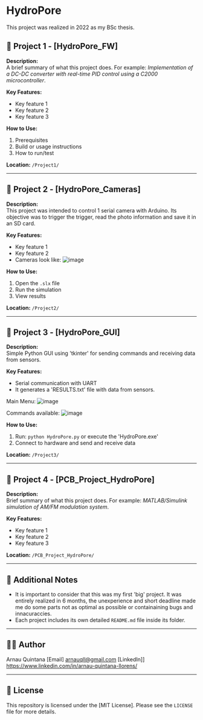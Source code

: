 # HydroPore
This project was realized in 2022 as my BSc thesis. 

## 📁 Project 1 - [HydroPore_FW]

**Description:**  
A brief summary of what this project does. For example: *Implementation of a DC-DC converter with real-time PID control using a C2000 microcontroller*.

**Key Features:**
- Key feature 1
- Key feature 2
- Key feature 3

**How to Use:**
1. Prerequisites
2. Build or usage instructions
3. How to run/test

**Location:** `/Project1/`

---

## 📁 Project 2 - [HydroPore_Cameras]

**Description:**  
This project was intended to control 1 serial camera with Arduino. Its objective was to trigger the trigger, read the photo information and save it in an SD card. 

**Key Features:**
- Key feature 1
- Key feature 2
- Cameras look like:
![image](https://github.com/user-attachments/assets/3bca824b-3599-4052-8132-8f55bfd73695)


**How to Use:**
1. Open the `.slx` file
2. Run the simulation
3. View results

**Location:** `/Project2/`

---

## 📁 Project 3 - [HydroPore_GUI]

**Description:**  
Simple Python GUI using 'tkinter' for sending commands and receiving data from sensors. 

**Key Features:**
- Serial communication with UART
- It generates a 'RESULTS.txt' file with data from sensors.

Main Menu:
![image](https://github.com/user-attachments/assets/79c88631-d809-417d-bcc2-adfd972017bc)

Commands available:
![image](https://github.com/user-attachments/assets/e81c5863-61f0-4938-8de0-bc156521d6d7)


**How to Use:**
1. Run: `python HydroPore.py` or execute the 'HydroPore.exe'
2. Connect to hardware and send and receive data

**Location:** `/Project3/`

---

## 📁 Project 4 - [PCB_Project_HydroPore]

**Description:**  
Brief summary of what this project does. For example: *MATLAB/Simulink simulation of AM/FM modulation system*.

**Key Features:**
- Key feature 1
- Key feature 2
- Key feature 3

**Location:** `/PCB_Project_HydroPore/`

---
## 📌 Additional Notes

- It is important to consider that this was my first 'big' project. It was entirely realized in 6 months, the unexperience and short deadline made me do some parts not as optimal as possible or containaining bugs and innacuraccies. 
- Each project includes its own detailed `README.md` file inside its folder.

---

## 🧑‍💻 Author

Arnau Quintana 
[Email] arnauqll@gmail.com 
[LinkedIn]] https://www.linkedin.com/in/arnau-quintana-llorens/

---

## 📄 License

This repository is licensed under the [MIT License]. Please see the `LICENSE` file for more details.
